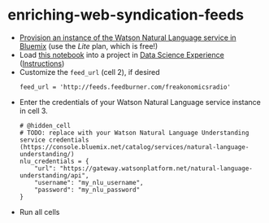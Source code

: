 # enriching-web-syndication-feeds

* [Provision an instance of the Watson Natural Language service in Bluemix](https://console.bluemix.net/catalog/services/natural-language-understanding/) (use the _Lite_ plan, which is free!)
* Load [this notebook](https://raw.githubusercontent.com/ibm-watson-data-lab/enriching-web-syndication-feeds/master/enrich_syndication_feed%20PUBLIC.ipynb) into a project in [Data Science Experience](http://datascience.ibm.com/analytics) ([Instructions](https://apsportal.ibm.com/docs/content/analyze-data/creating-notebooks.html)) 
* Customize the `feed_url` (cell 2), if desired
  ```
  feed_url = 'http://feeds.feedburner.com/freakonomicsradio'
  ```
* Enter the credentials of your Watson Natural Language service instance in cell 3.
  ```
  # @hidden_cell
  # TODO: replace with your Watson Natural Language Understanding service credentials (https://console.bluemix.net/catalog/services/natural-language-understanding/)
  nlu_credentials = {
      "url": "https://gateway.watsonplatform.net/natural-language-understanding/api",
      "username": "my_nlu_username",
      "password": "my_nlu_password"
  }
  ```
* Run all cells

